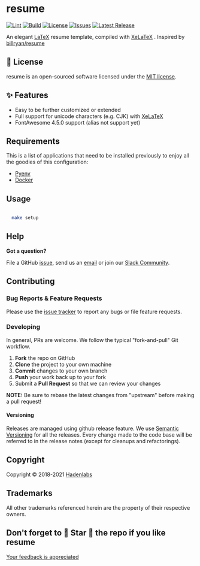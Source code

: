 <!--


  ** DO NOT EDIT THIS FILE
  **
  ** 1) Make all changes to `README.yaml`
  ** 2) Run`make readme` to rebuild this file.
  **
  ** (We maintain HUNDREDS of open source projects. This is how we maintain our sanity.)
  **


  -->

# resume

[![Lint](https://github.com/luismayta/resume/actions/workflows/lint.yml/badge.svg?branch=develop)](https://github.com/luismayta/resume/actions) [![Build](https://github.com/luismayta/resume/actions/workflows/resume.yml/badge.svg?branch=develop)](https://github.com/luismayta/resume/actions) [![License](https://img.shields.io/github/license/luismayta/resume.svg)](https://github.com/luismayta/resume) [![Issues](https://img.shields.io/github/issues/luismayta/resume.svg)](https://github.com/luismayta/resume) [![Latest Release](https://img.shields.io/github/release/luismayta/resume.svg)](https://github.com/luismayta/resume/releases)

An elegant [LaTeX]() resume template, compiled with [XeLaTeX]() . Inspired by [billryan/resume]()

## :page_facing_up: License

resume is an open-sourced software licensed under the [MIT license](LICENSE.md).

## :sparkles: Features

- Easy to be further customized or extended
- Full support for unicode characters (e.g. CJK) with [XeLaTeX]()
- FontAwesome 4.5.0 support (alias not support yet)

## Requirements

This is a list of applications that need to be installed previously to enjoy all the goodies of this configuration:

- [Pyenv](https://github.com/pyenv/pyenv)
- [Docker](https://www.docker.com/)

## Usage

```bash

  make setup

```

## Help

**Got a question?**

File a GitHub [issue](https://github.com/luismayta/resume/issues), send us an [email](email) or join our [Slack Community](slack).

## Contributing

### Bug Reports & Feature Requests

Please use the [issue tracker](https://github.com/luismayta/resume/issues) to report any bugs or file feature requests.

### Developing

In general, PRs are welcome. We follow the typical "fork-and-pull" Git workflow.

1.  **Fork** the repo on GitHub
2.  **Clone** the project to your own machine
3.  **Commit** changes to your own branch
4.  **Push** your work back up to your fork
5.  Submit a **Pull Request** so that we can review your changes

**NOTE:** Be sure to rebase the latest changes from "upstream" before making a pull request!

#### Versioning

Releases are managed using github release feature. We use [Semantic Versioning](http://semver.org) for all the releases. Every change made to the code base will be referred to in the release notes (except for cleanups and refactorings).

## Copyright

Copyright © 2018-2021 [Hadenlabs](https://hadenlabs.com)

## Trademarks

All other trademarks referenced herein are the property of their respective owners.

## Don't forget to 🌟 Star 🌟 the repo if you like resume

[Your feedback is appreciated](https://github.com/luismayta/resume/issues)
